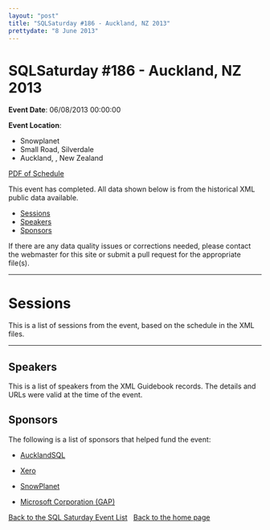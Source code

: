 ```yaml
---
layout: "post" 
title: "SQLSaturday #186 - Auckland, NZ 2013" 
prettydate: "8 June 2013" 
---
```

# SQLSaturday #186 - Auckland, NZ 2013
 
**Event Date**: 06/08/2013 00:00:00
 
**Event Location**:
- Snowplanet
- Small Road, Silverdale
- Auckland, , New Zealand
 
<a href="/assets/pdf/0186.pdf">PDF of Schedule</a>
 
This event has completed. All data shown below is from the historical XML public data available.
<ul>
   <li><a href="#sessions">Sessions</a></li>
   <li><a href="#speakers">Speakers</a></li>
   <li><a href="#sponsors">Sponsors</a></li>
</ul>
 
 
If there are any data quality issues or corrections needed, please contact the webmaster for this site or submit a pull request for the appropriate file(s). 
 
----------------------------------------------------------------------------------- 
 
# <a name="sessions"></a>Sessions
This is a list of sessions from the event, based on the schedule in the XML files.
 
----------------------------------------------------------------------------------- 
## <a name="#speakers"></a>Speakers
This is a list of speakers from the XML Guidebook records. The details and URLs were valid at the time of the event.
 
 
 
 
## <a name="sponsors"></a>Sponsors
The following is a list of sponsors that helped fund the event:
 
- [AucklandSQL](http://aucklandsql.com)
 
- [Xero](http://www.xero.com/careers/?utm_source=sqlsaturday.com/186/utm_medium=Webutm_campaign=Recruitment)
 
- [SnowPlanet](http://snowplanet.co.nz/)
 
- [Microsoft Corporation (GAP)](http://www.microsoft.com/en-us/server-cloud/products/sql-server/)
 
[Back to the SQL Saturday Event List](/past.html)
&nbsp;
[Back to the home page](/index.html)
